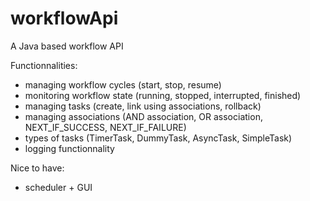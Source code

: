 # workflowApi
A Java based workflow API

Functionnalities:
* managing workflow cycles (start, stop, resume)
* monitoring workflow state (running, stopped, interrupted, finished)
* managing tasks (create, link using associations, rollback)
* managing associations (AND association, OR association, NEXT_IF_SUCCESS, NEXT_IF_FAILURE)
* types of tasks (TimerTask, DummyTask, AsyncTask, SimpleTask)
* logging functionnality

Nice to have:
* scheduler + GUI
